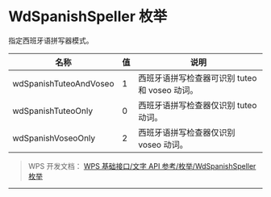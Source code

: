 # WdSpanishSpeller 枚举

指定西班牙语拼写器模式。

| 名称                   | 值  | 说明                                           |
|------------------------|-----|------------------------------------------------|
| wdSpanishTuteoAndVoseo | 1   | 西班牙语拼写检查器可识别 tuteo 和 voseo 动词。 |
| wdSpanishTuteoOnly     | 0   | 西班牙语拼写检查器仅识别 tuteo 动词。          |
| wdSpanishVoseoOnly     | 2   | 西班牙语拼写检查器仅识别 voseo 动词。          |

> WPS 开发文档： [WPS 基础接口/文字 API 参考/枚举/WdSpanishSpeller 枚举](https://qn.cache.wpscdn.cn/encs/doc/office_v19/topics/WPS%20%E5%9F%BA%E7%A1%80%E6%8E%A5%E5%8F%A3/%E6%96%87%E5%AD%97%20API%20%E5%8F%82%E8%80%83/%E6%9E%9A%E4%B8%BE/WdSpanishSpeller%20%E6%9E%9A%E4%B8%BE.html)

------------------------------------------------------------------------

